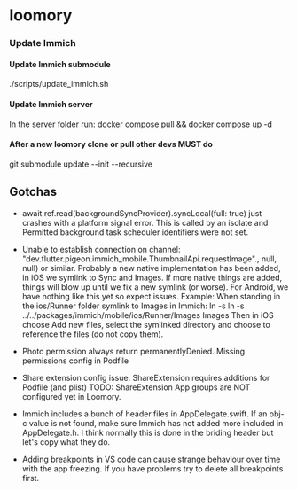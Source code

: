 # loomory

### Update Immich 
#### Update Immich submodule
./scripts/update_immich.sh

#### Update Immich server
In the server folder run:
docker compose pull && docker compose up -d

#### After a new loomory clone or pull other devs MUST do
git submodule update --init --recursive


## Gotchas
- await ref.read(backgroundSyncProvider).syncLocal(full: true) just crashes with a platform signal error.
  This is called by an isolate and Permitted background task scheduler identifiers were not set.

- Unable to establish connection on channel: "dev.flutter.pigeon.immich_mobile.ThumbnailApi.requestImage"., null, null) or similar.
  Probably a new native implementation has been added, in iOS we symlink to Sync and Images. If more native things are added, things will blow up until we fix a new symlink (or worse). For Android, we have nothing like this yet so expect issues.
  Example: When standing in the ios/Runner folder symlink to Images in Immich: ln -s ln -s ../../packages/immich/mobile/ios/Runner/Images Images
  Then in iOS choose Add new files, select the symlinked directory and choose to reference the files (do not copy them).

- Photo permission always return permanentlyDenied.
  Missing permissions config in Podfile

- Share extension config issue.
  ShareExtension requires additions for Podfile (and plist)
  TODO: ShareExtension App groups are NOT configured yet in Loomory.

- Immich includes a bunch of header files in AppDelegate.swift. If an obj-c value is not found, make sure Immich
  has not added more included in AppDelegate.h. I think normally this is done in the briding header but let's copy
  what they do.

- Adding breakpoints in VS code can cause strange behaviour over time with the app freezing. If you have problems try to delete all breakpoints first.